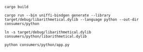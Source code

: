 `cargo build`

`cargo run --bin uniffi-bindgen generate --library target/debug/libarithmetical.dylib --language python --out-dir consumers/python`

`ln -s target/debug/libarithmetical.dylib consumers/python/libarithmetical.dylib`

`python consumers/python/app.py`
